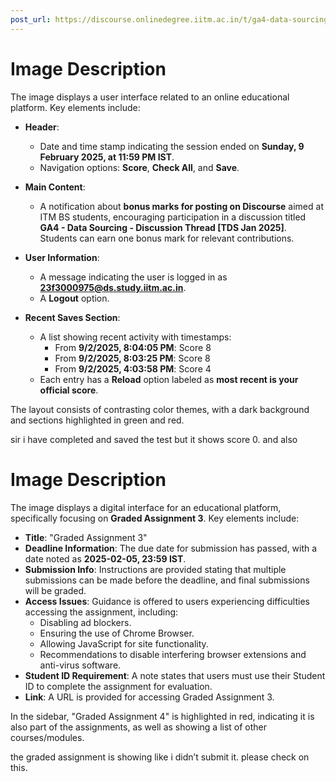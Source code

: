 ```yaml
---
post_url: https://discourse.onlinedegree.iitm.ac.in/t/ga4-data-sourcing-discussion-thread-tds-jan-2025/165959/377
---
```

# Image Description

The image displays a user interface related to an online educational platform. Key elements include:

- **Header**: 
  - Date and time stamp indicating the session ended on **Sunday, 9 February 2025, at 11:59 PM IST**.
  - Navigation options: **Score**, **Check All**, and **Save**.

- **Main Content**: 
  - A notification about **bonus marks for posting on Discourse** aimed at ITM BS students, encouraging participation in a discussion titled **GA4 - Data Sourcing - Discussion Thread [TDS Jan 2025]**. Students can earn one bonus mark for relevant contributions.
  
- **User Information**: 
  - A message indicating the user is logged in as **23f3000975@ds.study.iitm.ac.in**.
  - A **Logout** option.

- **Recent Saves Section**: 
  - A list showing recent activity with timestamps:
    - From **9/2/2025, 8:04:05 PM**: Score 8
    - From **9/2/2025, 8:03:25 PM**: Score 8
    - From **9/2/2025, 4:03:58 PM**: Score 4
  - Each entry has a **Reload** option labeled as **most recent is your official score**.

The layout consists of contrasting color themes, with a dark background and sections highlighted in green and red.

  
sir i have completed and saved the test but it shows score 0. and also  

# Image Description

The image displays a digital interface for an educational platform, specifically focusing on **Graded Assignment 3**. Key elements include:

- **Title**: "Graded Assignment 3"
- **Deadline Information**: The due date for submission has passed, with a date noted as **2025-02-05, 23:59 IST**.
- **Submission Info**: Instructions are provided stating that multiple submissions can be made before the deadline, and final submissions will be graded.
- **Access Issues**: Guidance is offered to users experiencing difficulties accessing the assignment, including:
  - Disabling ad blockers.
  - Ensuring the use of Chrome Browser.
  - Allowing JavaScript for site functionality.
  - Recommendations to disable interfering browser extensions and anti-virus software.
- **Student ID Requirement**: A note states that users must use their Student ID to complete the assignment for evaluation.
- **Link**: A URL is provided for accessing Graded Assignment 3.

In the sidebar, "Graded Assignment 4" is highlighted in red, indicating it is also part of the assignments, as well as showing a list of other courses/modules.

  
the graded assignment is showing like i didn’t submit it. please check on this.